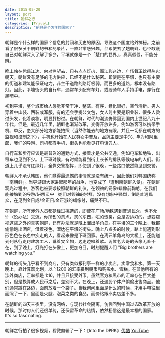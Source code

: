 ```yaml
---
date: 2015-05-20
layout: post
title: 朝鲜之行
categories: [Travel]
description: "朝鲜是个怎样的国家？"
---
```


朝鲜是个什么样的国家？信息的封闭和历史的原因，导致这个国度格外神秘。之前看了很多关于朝鲜的书和纪录片，一直非常感兴趣，但即使去了趟朝鲜，也不敢说自己对朝鲜深入了解了多少，平壤就像是一个「楚门的世界」，真真假假，不能分辨。

晚上站在鸭绿江边，向对岸望去，只有点点灯火，而江的这边，广场舞正跳得热火朝天。朝鲜没有足够的电力供应，已经不是什么秘密。即使是在平壤，也只有主要的街道和建筑能保证电力，非主干道路的路灯极弱，而更多的道路，根本没有路灯。因此，平壤街头的自行车，通常车头配有车灯，或者骑车人手持手电，穿行在黑暗中。

初到平壤，整个城市给人感觉非常干净、整洁、有序，绿化很好，空气清新。男人穿着中山装、西装或军服，有的还会手提公文包，女人则主要是职业装，很多人烫过头发，化着淡妆，明显打扮过。在朝鲜，时代的潮流仿佛回到国内上世纪八九十年代。但是，最近几年里，朝鲜也渐渐改革，变得开放许多。例如游客可以携带手机、单反，绝大部分地方都能拍照（当然你能去的地方有限，并且一切都在朝方的监视和控制之下），手机也开始在人民群众中普及，品牌主要是中兴、华为和阿里郎，我们的导游、司机都有手机，街头也能看见打电话的人。

自行车和步行应该是最普及的通勤方式，接着才是公共交通，例如电车和地铁，出租车也见到不少。上下班时候，有时候能看到街上长长的排队等候电车的人们。街道上几乎没有红绿灯，全靠交警指挥，即使到了很晚，一些路口依然能见到交警。

朝鲜人不承认韩国，他们觉得最遗憾的事情就是没有统一，因此他们对韩国统称「南朝鲜」。当导游跟大家讲起那年的战争，也变成了「遭到南朝鲜入侵」。在朝鲜观光过程中，游客也被要求按照朝鲜的礼仪，在领袖的铜像/蜡像前鞠躬。在我们能接触到的导游/讲解员中，她们对领袖的崇拜，没有想象中强烈，倒是普通民众，在见到金日成/金正日/金正淑的蜡像时，痛哭不已。

在朝鲜，所有涉外人员都是经过挑选的，即使在广场/地铁遇到普通民众，也不允许（没办法）交流。你所到的景点，买的东西，吃的饭菜，全是安排好的。想要窥视这些之外的真实朝鲜，还有办法就是晚上溜出羊角岛。在平壤的三个晚上，我都偷偷跑出酒店，借着夜色，溜达在平壤的街头。晚上八点多的时候，路上能遇到形形色色在夜色中疾走的人，看起来像是下班回家。在离开羊角岛的大桥上，还能碰到列队行走的建筑工人，戴着安全帽，边走边唱着歌。两位老大哥的头像无处不在，到了晚上，灯光打在头像上，更加夺目，时刻提醒人们 "Big brothers are watching you." 

朝鲜的街头几乎看不到商店，只有类似报刊亭一样的小卖店，卖零食和水。第一天晚上，靠计算器比划，以 1:1200 的汇率换到朝币和购买水、雪糕。在其他所有的涉外商店，汇率都是 1:16，并且只接受外币。虽然官方和黑市的汇率存在巨大差别，但是换算成人民币之后，差别不大。在晚上，还遇到个体户偷偷出售商品。他们通常蹲在路边，面前放着一个袋子。当我询问里面是什么的时候，才用手电往里面照了一下，里面是火腿、泡菜之类的食品，而价格跟小卖店差不多。

在朝鲜的四天三夜里，没有网络，与现代社会隔离，仿佛回到中国过去改革开放的时候，那时的人们还很单纯，还保留革命的热情，依然相信这是最幸福的国家。It's so fascinating.

- - - - - - - 

朝鲜之行拍了很多视频，稍微剪辑了一下：《Into the DPRK》[优酷](http://v.youku.com/v_show/id_XOTU4MTk4MjU2.html) [YouTube](https://www.youtube.com/watch?v=fmwqPx3BMSg)
